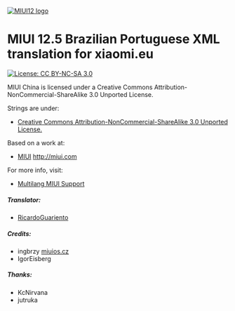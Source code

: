 [![MIUI12 logo](https://camo.githubusercontent.com/1d353338f13cb015d3f0ad80622bfd7d91d837d5b1f84d03026a8b4abe8108a7/68747470733a2f2f692e696d6775722e636f6d2f657445425558772e706e67)](https://xiaomi.eu/)

# MIUI 12.5 Brazilian Portuguese XML translation for xiaomi.eu

[![License: CC BY-NC-SA 3.0](https://img.shields.io/badge/license-CC%20BY--NC--SA%203.0-lightgrey.svg)](http://creativecommons.org/licenses/by-nc-sa/3.0/)

MIUI China is licensed under a Creative Commons Attribution-NonCommercial-ShareAlike 3.0 Unported License.

Strings are under:
- [Creative Commons Attribution-NonCommercial-ShareAlike 3.0 Unported License.](http://creativecommons.org/licenses/by-nc-sa/3.0/)

Based on a work at:
- [MIUI](http://miui.com)  http://miui.com

For more info, visit:
- [Multilang MIUI Support](http://xiaomi.eu) 

##### Translator:
- [RicardoGuariento](https://www.facebook.com/ricardo.guariento)

##### Credits:
- ingbrzy [miuios.cz](https://miuios.cz) 
- IgorEisberg


##### Thanks:
- KcNirvana
- jutruka